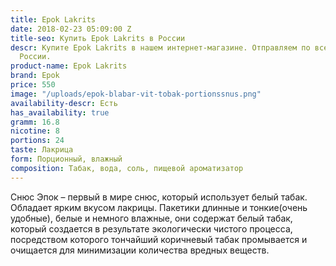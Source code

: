 ```yaml
---
title: Epok Lakrits
date: 2018-02-23 05:09:00 Z
title-seo: Купить Epok Lakrits в России
descr: Купите Epok Lakrits в нашем интернет-магазине. Отправляем по всей территории
  России.
product-name: Epok Lakrits
brand: Epok
price: 550
image: "/uploads/epok-blabar-vit-tobak-portionssnus.png"
availability-descr: Есть
has_availability: true
gramm: 16.8
nicotine: 8
portions: 24
taste: Лакрица
form: Порционный, влажный
composition: Табак, вода, соль, пищевой ароматизатор
---
```


Снюс Эпок – первый в мире снюс, который использует белый табак.
Обладает ярким вкусом лакрицы.
Пакетики длинные и тонкие(очень удобные), белые и немного влажные, они содержат белый табак, который создается в результате экологически чистого процесса, посредством которого тончайший коричневый табак промывается и очищается для минимизации количества вредных веществ.

